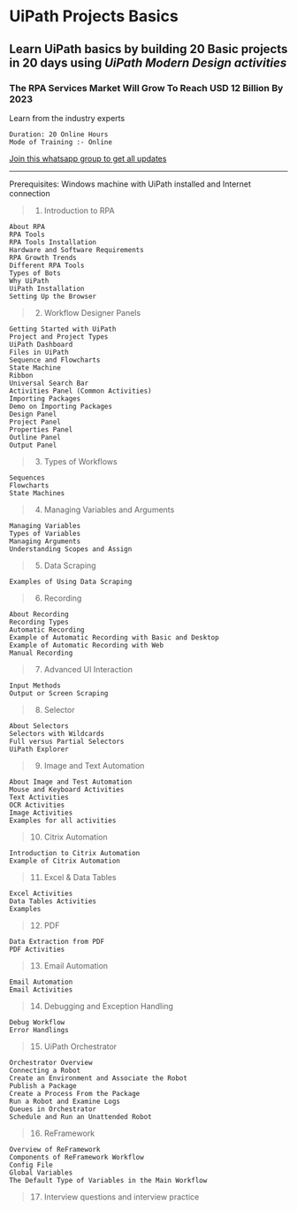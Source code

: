 # UiPath Projects Basics

## Learn UiPath basics by building 20 Basic projects in 20 days using _UiPath Modern Design activities_

### The RPA Services Market Will Grow To Reach USD 12 Billion By 2023

Learn from the industry experts

    Duration: 20 Online Hours
    Mode of Training :- Online

 [Join this whatsapp group to get all updates](https://chat.whatsapp.com/LWXmotACxKH8MrfFSW7VK3)

---

Prerequisites: Windows machine with UiPath installed and Internet connection

> 1. Introduction to RPA

    About RPA
    RPA Tools
    RPA Tools Installation
    Hardware and Software Requirements
    RPA Growth Trends
    Different RPA Tools
    Types of Bots
    Why UiPath
    UiPath Installation
    Setting Up the Browser

> 2. Workflow Designer Panels
  
    Getting Started with UiPath
    Project and Project Types
    UiPath Dashboard
    Files in UiPath
    Sequence and Flowcharts
    State Machine
    Ribbon
    Universal Search Bar
    Activities Panel (Common Activities)
    Importing Packages
    Demo on Importing Packages
    Design Panel    
    Project Panel
    Properties Panel
    Outline Panel
    Output Panel
    
> 3. Types of Workflows
  
    Sequences
    Flowcharts
    State Machines

>4. Managing Variables and Arguments

    Managing Variables
    Types of Variables
    Managing Arguments
    Understanding Scopes and Assign

> 5. Data Scraping

    Examples of Using Data Scraping

>6. Recording

    About Recording
    Recording Types
    Automatic Recording
    Example of Automatic Recording with Basic and Desktop
    Example of Automatic Recording with Web
    Manual Recording

>7. Advanced UI Interaction

    Input Methods
    Output or Screen Scraping

>8. Selector

    About Selectors
    Selectors with Wildcards
    Full versus Partial Selectors
    UiPath Explorer
>
>9. Image and Text Automation

    About Image and Test Automation
    Mouse and Keyboard Activities
    Text Activities
    OCR Activities
    Image Activities
    Examples for all activities
>
>10. Citrix Automation

    Introduction to Citrix Automation
    Example of Citrix Automation
>
>11. Excel & Data Tables

    Excel Activities
    Data Tables Activities
    Examples
>
>12. PDF

    Data Extraction from PDF
    PDF Activities
>
>13. Email Automation

    Email Automation
    Email Activities
>
>14. Debugging and Exception Handling

    Debug Workflow
    Error Handlings
>
>15. UiPath Orchestrator

    Orchestrator Overview
    Connecting a Robot
    Create an Environment and Associate the Robot
    Publish a Package
    Create a Process From the Package
    Run a Robot and Examine Logs
    Queues in Orchestrator
    Schedule and Run an Unattended Robot
>
>16. ReFramework

    Overview of ReFramework
    Components of ReFramework Workflow
    Config File
    Global Variables
    The Default Type of Variables in the Main Workflow

  
>17. Interview questions and interview practice

